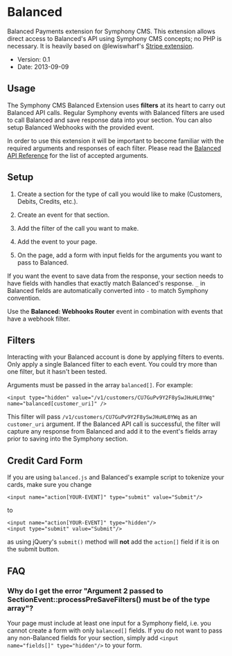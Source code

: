 Balanced
========

Balanced Payments extension for Symphony CMS. This extension allows direct access to Balanced's API using Symphony CMS concepts; no PHP is necessary. It is heavily based on @lewiswharf's [Stripe extension](https://github.com/lewiswharf/stripe).

* Version: 0.1
* Date: 2013-09-09

Usage
--------

The Symphony CMS Balanced Extension uses **filters** at its heart to carry out Balanced API calls. Regular Symphony events with Balanced filters are used to call Balanced and save response data into your section. You can also setup Balanced Webhooks with the provided event.

In order to use this extension it will be important to become familiar with the required arguments and responses of each filter. Please read the [Balanced API Reference](https://docs.balancedpayments.com/current/api.html) for the list of accepted arguments.

Setup
--------

1. Create a section for the type of call you would like to make (Customers, Debits, Credits, etc.).

2. Create an event for that section.

3. Add the filter of the call you want to make.

4. Add the event to your page.

5. On the page, add a form with input fields for the arguments you want to pass to Balanced.

If you want the event to save data from the response, your section needs to have fields with handles that exactly match Balanced's response. `_` in Balanced fields are automatically converted into `-` to match Symphony convention.

Use the **Balanced: Webhooks Router** event in combination with events that have a webhook filter.

Filters
--------

Interacting with your Balanced account is done by applying filters to events. Only apply a single Balanced filter to each event. You could try more than one filter, but it hasn't been tested.

Arguments must be passed in the array `balanced[]`. For example:

    <input type="hidden" value="/v1/customers/CU7GuPv9Y2F8ySwJHuHL0YWq" name="balanced[customer_uri]" />

This filter will pass `/v1/customers/CU7GuPv9Y2F8ySwJHuHL0YWq` as an `customer_uri` argument. If the Balanced API call is successful, the filter will capture any response from Balanced and add it to the event's fields array prior to saving into the Symphony section.

Credit Card Form
--------

If you are using `balanced.js` and Balanced's example script to tokenize your cards, make sure you change

	<input name="action[YOUR-EVENT]" type="submit" value="Submit"/>

to

	<input name="action[YOUR-EVENT]" type="hidden"/>
	<input type="submit" value="Submit"/>

as using jQuery's `submit()` method will **not** add the `action[]` field if it is on the submit button.


FAQ
--------

### Why do I get the error "Argument 2 passed to SectionEvent::processPreSaveFilters() must be of the type array"?

Your page must include at least one input for a Symphony field, i.e. you cannot create a form with only `balanced[]` fields. If you do not want to pass any non-Balanced fields for your section, simply add `<input name="fields[]" type="hidden"/>` to your form.


